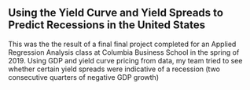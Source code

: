 ## Using the Yield Curve and Yield Spreads to Predict Recessions in the United States
This was the the result of a final final project completed for an Applied Regression Analysis class at Columbia Business School in the spring of 2019. Using GDP and yield curve pricing from data, my team tried to see whether certain yield spreads were indicative of a recession (two consecutive quarters of negative GDP growth)
